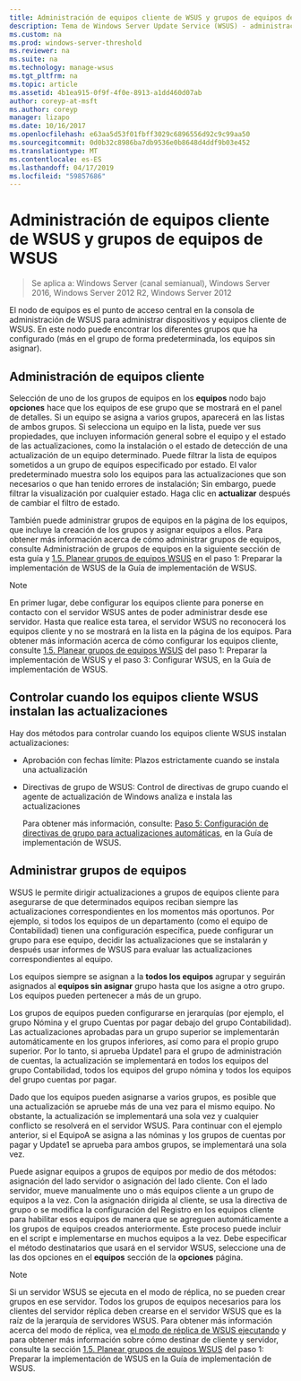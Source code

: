```yaml
---
title: Administración de equipos cliente de WSUS y grupos de equipos de WSUS
description: Tema de Windows Server Update Service (WSUS) - administración de equipos cliente y grupos
ms.custom: na
ms.prod: windows-server-threshold
ms.reviewer: na
ms.suite: na
ms.technology: manage-wsus
ms.tgt_pltfrm: na
ms.topic: article
ms.assetid: 4b1ea915-0f9f-4f0e-8913-a1dd460d07ab
author: coreyp-at-msft
ms.author: coreyp
manager: lizapo
ms.date: 10/16/2017
ms.openlocfilehash: e63aa5d53f01fbff3029c6896556d92c9c99aa50
ms.sourcegitcommit: 0d0b32c8986ba7db9536e0b8648d4ddf9b03e452
ms.translationtype: MT
ms.contentlocale: es-ES
ms.lasthandoff: 04/17/2019
ms.locfileid: "59857686"
---
```

# <a name="managing-wsus-client-computers-and-wsus-computer-groups"></a>Administración de equipos cliente de WSUS y grupos de equipos de WSUS

>Se aplica a: Windows Server (canal semianual), Windows Server 2016, Windows Server 2012 R2, Windows Server 2012

El nodo de equipos es el punto de acceso central en la consola de administración de WSUS para administrar dispositivos y equipos cliente de WSUS. En este nodo puede encontrar los diferentes grupos que ha configurado (más en el grupo de forma predeterminada, los equipos sin asignar).

## <a name="managing-client-computers"></a>Administración de equipos cliente
Selección de uno de los grupos de equipos en los **equipos** nodo bajo **opciones** hace que los equipos de ese grupo que se mostrará en el panel de detalles. Si un equipo se asigna a varios grupos, aparecerá en las listas de ambos grupos. Si selecciona un equipo en la lista, puede ver sus propiedades, que incluyen información general sobre el equipo y el estado de las actualizaciones, como la instalación o el estado de detección de una actualización de un equipo determinado. Puede filtrar la lista de equipos sometidos a un grupo de equipos especificado por estado. El valor predeterminado muestra solo los equipos para las actualizaciones que son necesarios o que han tenido errores de instalación; Sin embargo, puede filtrar la visualización por cualquier estado. Haga clic en **actualizar** después de cambiar el filtro de estado.

También puede administrar grupos de equipos en la página de los equipos, que incluye la creación de los grupos y asignar equipos a ellos. Para obtener más información acerca de cómo administrar grupos de equipos, consulte Administración de grupos de equipos en la siguiente sección de esta guía y [1.5. Planear grupos de equipos WSUS](../plan/plan-your-wsus-deployment.md#BKMK_1.5) en el paso 1: Preparar la implementación de WSUS de la Guía de implementación de WSUS.

> [!NOTE]
> En primer lugar, debe configurar los equipos cliente para ponerse en contacto con el servidor WSUS antes de poder administrar desde ese servidor. Hasta que realice esta tarea, el servidor WSUS no reconocerá los equipos cliente y no se mostrará en la lista en la página de los equipos. Para obtener más información acerca de cómo configurar los equipos cliente, consulte [1.5. Planear grupos de equipos WSUS](../plan/plan-your-wsus-deployment.md#BKMK_1.5) del paso 1: Preparar la implementación de WSUS y el paso 3: Configurar WSUS, en la Guía de implementación de WSUS.

## <a name="controlling-when-wsus-client-computers-install-updates"></a>Controlar cuando los equipos cliente WSUS instalan las actualizaciones
Hay dos métodos para controlar cuando los equipos cliente WSUS instalan actualizaciones:

-   Aprobación con fechas límite: Plazos estrictamente cuando se instala una actualización

-   Directivas de grupo de WSUS: Control de directivas de grupo cuando el agente de actualización de Windows analiza e instala las actualizaciones

    Para obtener más información, consulte: [Paso 5: Configuración de directivas de grupo para actualizaciones automáticas](../deploy/4-configure-group-policy-settings-for-automatic-updates.md), en la Guía de implementación de WSUS.

## <a name="managing-computer-groups"></a>Administrar grupos de equipos
WSUS le permite dirigir actualizaciones a grupos de equipos cliente para asegurarse de que determinados equipos reciban siempre las actualizaciones correspondientes en los momentos más oportunos. Por ejemplo, si todos los equipos de un departamento (como el equipo de Contabilidad) tienen una configuración específica, puede configurar un grupo para ese equipo, decidir las actualizaciones que se instalarán y después usar informes de WSUS para evaluar las actualizaciones correspondientes al equipo.

Los equipos siempre se asignan a la **todos los equipos** agrupar y seguirán asignados al **equipos sin asignar** grupo hasta que los asigne a otro grupo. Los equipos pueden pertenecer a más de un grupo.

Los grupos de equipos pueden configurarse en jerarquías (por ejemplo, el grupo Nómina y el grupo Cuentas por pagar debajo del grupo Contabilidad). Las actualizaciones aprobadas para un grupo superior se implementarán automáticamente en los grupos inferiores, así como para el propio grupo superior. Por lo tanto, si aprueba Update1 para el grupo de administración de cuentas, la actualización se implementará en todos los equipos del grupo Contabilidad, todos los equipos del grupo nómina y todos los equipos del grupo cuentas por pagar.

Dado que los equipos pueden asignarse a varios grupos, es posible que una actualización se apruebe más de una vez para el mismo equipo. No obstante, la actualización se implementará una sola vez y cualquier conflicto se resolverá en el servidor WSUS. Para continuar con el ejemplo anterior, si el EquipoA se asigna a las nóminas y los grupos de cuentas por pagar y Update1 se aprueba para ambos grupos, se implementará una sola vez.

Puede asignar equipos a grupos de equipos por medio de dos métodos: asignación del lado servidor o asignación del lado cliente. Con el lado servidor, mueve manualmente uno o más equipos cliente a un grupo de equipos a la vez. Con la asignación dirigida al cliente, se usa la directiva de grupo o se modifica la configuración del Registro en los equipos cliente para habilitar esos equipos de manera que se agreguen automáticamente a los grupos de equipos creados anteriormente. Este proceso puede incluir en el script e implementarse en muchos equipos a la vez. Debe especificar el método destinatarios que usará en el servidor WSUS, seleccione una de las dos opciones en el **equipos** sección de la **opciones** página.

> [!NOTE]
> Si un servidor WSUS se ejecuta en el modo de réplica, no se pueden crear grupos en ese servidor. Todos los grupos de equipos necesarios para los clientes del servidor réplica deben crearse en el servidor WSUS que es la raíz de la jerarquía de servidores WSUS. Para obtener más información acerca del modo de réplica, vea [el modo de réplica de WSUS ejecutando](running-wsus-replica-mode.md) y para obtener más información sobre cómo destinar de cliente y servidor, consulte la sección [1.5. Planear grupos de equipos WSUS](../plan/plan-your-wsus-deployment.md#BKMK_1.5) del paso 1: Preparar la implementación de WSUS en la Guía de implementación de WSUS.


